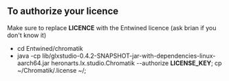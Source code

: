 ## To authorize your licence

Make sure to replace __LICENCE__ with the Entwined licence (ask brian if you don't know it)

* cd Entwined/chromatik
* java -cp lib/glxstudio-0.4.2-SNAPSHOT-jar-with-dependencies-linux-aarch64.jar heronarts.lx.studio.Chromatik --authorize  __LICENSE_KEY__;  cp ~/Chromatik/.license ~/; 
